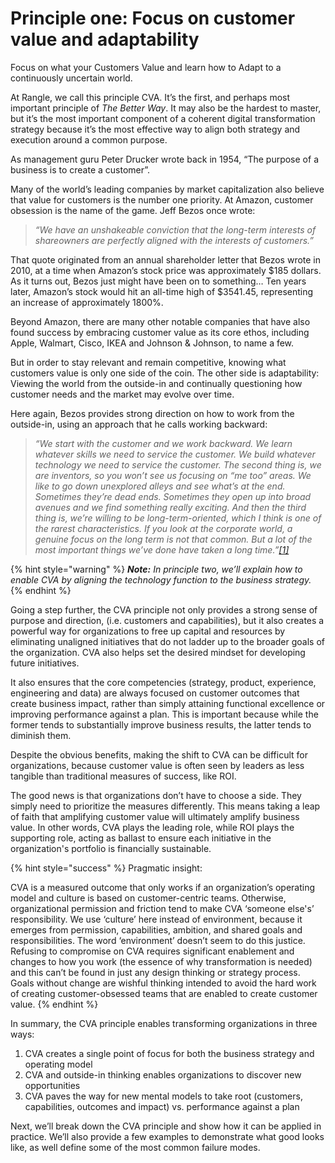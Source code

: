 # Principle one: Focus on customer value and adaptability

Focus on what your Customers Value and learn how to Adapt to a continuously uncertain world.

At Rangle, we call this principle CVA. It’s the first, and perhaps most important principle of _The Better Way_. It may also be the hardest to master, but it’s the most important component of a coherent digital transformation strategy because it’s the most effective way to align both strategy and execution around a common purpose.

As management guru Peter Drucker wrote back in 1954, “The purpose of a business is to create a customer”.

Many of the world’s leading companies by market capitalization also believe that value for customers is the number one priority. At Amazon, customer obsession is the name of the game. Jeff Bezos once wrote:

> _“We have an unshakeable conviction that the long-term interests of shareowners are perfectly aligned with the interests of customers.”_

That quote originated from an annual shareholder letter that Bezos wrote in 2010, at a time when Amazon’s stock price was approximately $185 dollars. As it turns out, Bezos just might have been on to something… Ten years later, Amazon’s stock would hit an all-time high of $3541.45, representing an increase of approximately 1800%.

Beyond Amazon, there are many other notable companies that have also found success by embracing customer value as its core ethos, including Apple, Walmart, Cisco, IKEA and Johnson & Johnson, to name a few.

But in order to stay relevant and remain competitive, knowing what customers value is only one side of the coin. The other side is adaptability: Viewing the world from the outside-in and continually questioning how customer needs and the market may evolve over time.

Here again, Bezos provides strong direction on how to work from the outside-in, using an approach that he calls working backward:

> _“We start with the customer and we work backward. We learn whatever skills we need to service the customer. We build whatever technology we need to service the customer. The second thing is, we are inventors, so you won’t see us focusing on “me too” areas. We like to go down unexplored alleys and see what’s at the end. Sometimes they’re dead ends. Sometimes they open up into broad avenues and we find something really exciting. And then the third thing is, we’re willing to be long-term-oriented, which I think is one of the rarest characteristics. If you look at the corporate world, a genuine focus on the long term is not that common. But a lot of the most important things we’ve done have taken a long time.”_[_\[1\]_]()

{% hint style="warning" %}
_**Note:** In principle two, we’ll explain how to enable CVA by aligning the technology function to the business strategy._
{% endhint %}

Going a step further, the CVA principle not only provides a strong sense of purpose and direction, \(i.e. customers and capabilities\), but it also creates a powerful way for organizations to free up capital and resources by eliminating unaligned initiatives that do not ladder up to the broader goals of the organization. CVA also helps set the desired mindset for developing future initiatives.

It also ensures that the core competencies \(strategy, product, experience, engineering and data\) are always focused on customer outcomes that create business impact, rather than simply attaining functional excellence or improving performance against a plan. This is important because while the former tends to substantially improve business results, the latter tends to diminish them.

Despite the obvious benefits, making the shift to CVA can be difficult for organizations, because customer value is often seen by leaders as less tangible than traditional measures of success, like ROI.

The good news is that organizations don’t have to choose a side. They simply need to prioritize the measures differently. This means taking a leap of faith that amplifying customer value will ultimately amplify business value. In other words, CVA plays the leading role, while ROI plays the supporting role, acting as ballast to ensure each initiative in the organization's portfolio is financially sustainable.

{% hint style="success" %}
Pragmatic insight:

CVA is a measured outcome that only works if an organization’s operating model and culture is based on customer-centric teams. Otherwise, organizational permission and friction tend to make CVA ‘someone else's’ responsibility. We use ‘culture’ here instead of environment, because it emerges from permission, capabilities, ambition, and shared goals and responsibilities. The word ‘environment’ doesn’t seem to do this justice. Refusing to compromise on CVA requires significant enablement and changes to how you work \(the essence of why transformation is needed\) and this can’t be found in just any design thinking or strategy process. Goals without change are wishful thinking intended to avoid the hard work of creating customer-obsessed teams that are enabled to create customer value.
{% endhint %}

In summary, the CVA principle enables transforming organizations in three ways:

1. CVA creates a single point of focus for both the business strategy and operating model
2. CVA and outside-in thinking enables organizations to discover new opportunities
3. CVA paves the way for new mental models to take root \(customers, capabilities, outcomes and impact\) vs. performance against a plan

Next, we’ll break down the CVA principle and show how it can be applied in practice. We’ll also provide a few examples to demonstrate what good looks like, as well define some of the most common failure modes.

